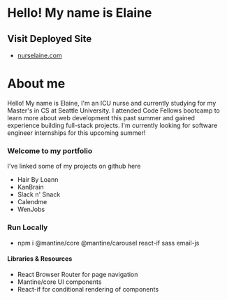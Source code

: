 # Hello! My name is Elaine

## Visit Deployed Site
- [nurselaine.com](www.nurselaine.com)

# About me 
Hello! My name is Elaine, I'm an ICU nurse and currently studying for my Master's in CS at Seattle University. I attended Code Fellows bootcamp to learn more about web development this past summer and gained experience building full-stack projects. I'm currently looking for software engineer internships for this upcoming summer! 

### Welcome to my portfolio
  I've linked some of my projects on github here
  - Hair By Loann
  - KanBrain
  - Slack n' Snack
  - Calendme
  - WenJobs

### Run Locally
- npm i @mantine/core @mantine/carousel react-if sass email-js

#### Libraries & Resources
- React Browser Router for page navigation
- Mantine/core UI components
- React-if for conditional rendering of components